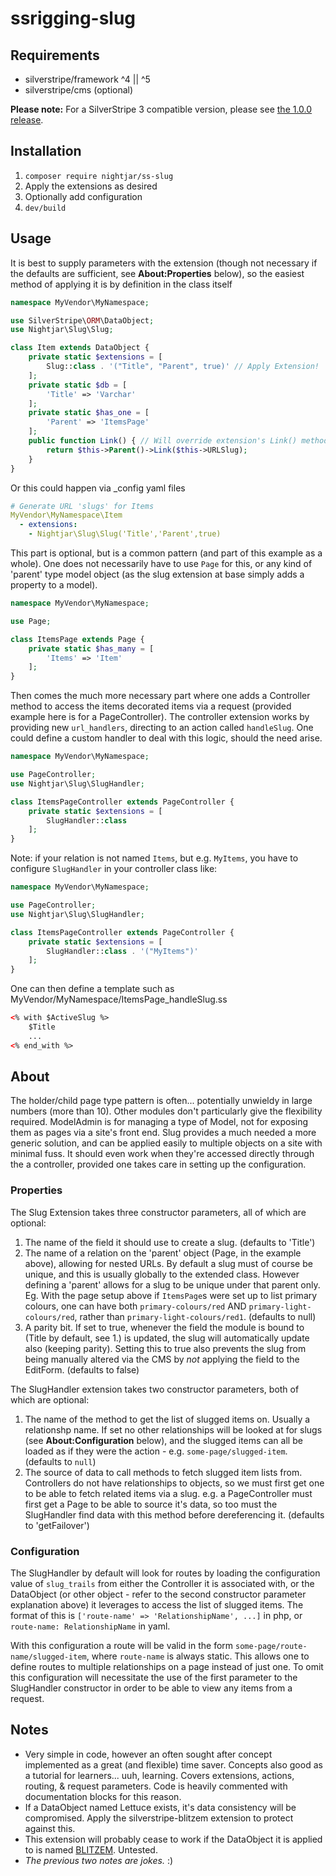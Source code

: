 # ssrigging-slug

## Requirements

* silverstripe/framework ^4 || ^5
* silverstripe/cms (optional)

**Please note:** For a SilverStripe 3 compatible version, please see [the 1.0.0 release](https://github.com/nightjar/ssrigging-slug/tree/1.0.0).

## Installation

1. `composer require nightjar/ss-slug`
2. Apply the extensions as desired
3. Optionally add configuration
4. `dev/build`

## Usage

It is best to supply parameters with the extension (though not necessary if the defaults are sufficient, see **About:Properties** below), so the easiest method of applying it is by definition in the class itself

```php
namespace MyVendor\MyNamespace;

use SilverStripe\ORM\DataObject;
use Nightjar\Slug\Slug;

class Item extends DataObject {
    private static $extensions = [
        Slug::class . '("Title", "Parent", true)' // Apply Extension!
    ];
    private static $db = [
        'Title' => 'Varchar'
    ];
    private static $has_one = [
        'Parent' => 'ItemsPage'
    ];
    public function Link() { // Will override extension's Link() method
        return $this->Parent()->Link($this->URLSlug);
    }
}
```

Or this could happen via _config yaml files

```yaml
# Generate URL 'slugs' for Items
MyVendor\MyNamespace\Item
  - extensions:
    - Nightjar\Slug\Slug('Title','Parent',true)
```

This part is optional, but is a common pattern (and part of this example as a whole). One does not necessarily have to use `Page` for this, or any kind of 'parent' type model object (as the slug extension at base simply adds a property to a model).

```php
namespace MyVendor\MyNamespace;

use Page;

class ItemsPage extends Page {
    private static $has_many = [
        'Items' => 'Item'
    ];
}
```

Then comes the much more necessary part where one adds a Controller method to access the items decorated items via a request (provided example here is for a PageController). The controller extension works by providing new `url_handlers`, directing to an action called `handleSlug`. One could define a custom handler to deal with this logic, should the need arise.

```php
namespace MyVendor\MyNamespace;

use PageController;
use Nightjar\Slug\SlugHandler;

class ItemsPageController extends PageController {
    private static $extensions = [
        SlugHandler::class
    ];
}
```

Note: if your relation is not named `Items`, but e.g. `MyItems`, you have to configure `SlugHandler` in your controller class like:

```php
namespace MyVendor\MyNamespace;

use PageController;
use Nightjar\Slug\SlugHandler;

class ItemsPageController extends PageController {
    private static $extensions = [
        SlugHandler::class . '("MyItems")'
    ];
}
```


One can then define a template such as MyVendor/MyNamespace/ItemsPage_handleSlug.ss

```html
<% with $ActiveSlug %>
    $Title
    ...
<% end_with %>
```

## About
The holder/child page type pattern is often... potentially unwieldy in large numbers (more than 10). Other modules don't particularly give the flexibility required. ModelAdmin is for managing a type of Model, not for exposing them as pages via a site's front end. Slug provides a much needed a more generic solution, and can be applied easily to multiple objects on a site with minimal fuss. It should even work when they're accessed directly through the a controller, provided one takes care in setting up the configuration.

### Properties
The Slug Extension takes three constructor parameters, all of which are optional:

1. The name of the field it should use to create a slug. (defaults to 'Title')
2. The name of a relation on the 'parent' object (Page, in the example above), allowing for nested URLs. By default a slug must of course be unique, and this is usually globally to the extended class. However defining a 'parent' allows for a slug to be unique under that parent only. Eg. With the page setup above if `ItemsPage`s were set up to list primary colours, one can have both `primary-colours/red` AND `primary-light-colours/red`, rather than `primary-light-colours/red1`. (defaults to null)
3. A parity bit. If set to true, whenever the field the module is bound to (Title by default, see 1.) is updated, the slug will automatically update also (keeping parity). Setting this to true also prevents the slug from being manually altered via the CMS by _not_ applying the field to the EditForm. (defaults to false)

The SlugHandler extension takes two constructor parameters, both of which are optional:

1. The name of the method to get the list of slugged items on. Usually a relationshp name. If set no other relationships will be looked at for slugs (see **About:Configuration** below), and the slugged items can all be loaded as if they were the action - e.g. `some-page/slugged-item`. (defaults to `null`)
2. The source of data to call methods to fetch slugged item lists from. Controllers do not have relationships to objects, so we must first get one to be able to fetch related items via a slug. e.g. a PageController must first get a Page to be able to source it's data, so too must the SlugHandler find data with this method before dereferencing it. (defaults to 'getFailover')

### Configuration
The SlugHandler by default will look for routes by loading the configuration value of `slug_trails` from either the Controller it is associated with, or the DataObject (or other object - refer to the second constructor parameter explanation above) it leverages to access the list of slugged items. The format of this is `['route-name' => 'RelationshipName', ...]` in php, or `route-name: RelationshipName` in yaml.

With this configuration a route will be valid in the form `some-page/route-name/slugged-item`, where `route-name` is always static. This allows one to define routes to multiple relationships on a page instead of just one. To omit this configuration will necessitate the use of the first parameter to the SlugHandler constructor in order to be able to view any items from a request.

## Notes
- Very simple in code, however an often sought after concept implemented as a great (and flexible) time saver. Concepts also good as a tutorial for learners... uuh, learning. Covers extensions, actions, routing, & request parameters. Code is heavily commented with documentation blocks for this reason.
- If a DataObject named Lettuce exists, it's data consistency will be compromised. Apply the silverstripe-blitzem extension to protect against this.
- This extension will probably cease to work if the DataObject it is applied to is named [BLITZEM](http://www.yates.co.nz/brand/blitzem/). Untested.
- _The previous two notes are jokes._ :)
